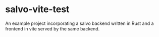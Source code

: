 # salvo-vite-test
An example project incorporating a salvo backend written in Rust and a frontend in vite served by the same backend.
